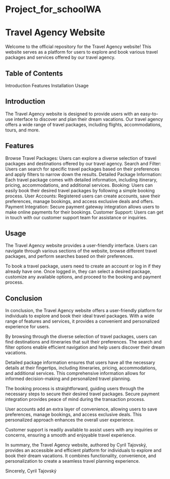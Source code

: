 # Project_for_schoolWA
# Travel Agency Website

Welcome to the official repository for the Travel Agency website! This website serves as a platform for users to explore and book various travel packages and services offered by our travel agency.

## Table of Contents

Introduction
Features
Installation
Usage

## Introduction

The Travel Agency website is designed to provide users with an easy-to-use interface to discover and plan their dream vacations. Our travel agency offers a wide range of travel packages, including flights, accommodations, tours, and more.

## Features

Browse Travel Packages: Users can explore a diverse selection of travel packages and destinations offered by our travel agency.
Search and Filter: Users can search for specific travel packages based on their preferences and apply filters to narrow down the results.
Detailed Package Information: Each travel package comes with detailed information, including itinerary, pricing, accommodations, and additional services.
Booking: Users can easily book their desired travel packages by following a simple booking process.
User Accounts: Registered users can create accounts, save their preferences, manage bookings, and access exclusive deals and offers.
Payment Integration: Secure payment gateway integration allows users to make online payments for their bookings.
Customer Support: Users can get in touch with our customer support team for assistance or inquiries.

## Usage

The Travel Agency website provides a user-friendly interface. Users can navigate through various sections of the website, browse different travel packages, and perform searches based on their preferences.

To book a travel package, users need to create an account or log in if they already have one. Once logged in, they can select a desired package, customize any available options, and proceed to the booking and payment process.

## Conclusion

In conclusion, the Travel Agency website offers a user-friendly platform for individuals to explore and book their ideal travel packages. With a wide range of features and services, it provides a convenient and personalized experience for users.

By browsing through the diverse selection of travel packages, users can find destinations and itineraries that suit their preferences. The search and filter options enable efficient navigation and help users discover their dream vacations.

Detailed package information ensures that users have all the necessary details at their fingertips, including itineraries, pricing, accommodations, and additional services. This comprehensive information allows for informed decision-making and personalized travel planning.

The booking process is straightforward, guiding users through the necessary steps to secure their desired travel packages. Secure payment integration provides peace of mind during the transaction process.

User accounts add an extra layer of convenience, allowing users to save preferences, manage bookings, and access exclusive deals. This personalized approach enhances the overall user experience.

Customer support is readily available to assist users with any inquiries or concerns, ensuring a smooth and enjoyable travel experience.

In summary, the Travel Agency website, authored by Cyril Tajovský, provides an accessible and efficient platform for individuals to explore and book their dream vacations. It combines functionality, convenience, and personalization to create a seamless travel planning experience.

Sincerely,
Cyril Tajovský

